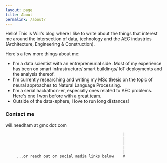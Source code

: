 ```yaml
---
layout: page
title: About
permalink: /about/
---
```


Hello! This is Will's blog where I like to write about the things that interest me around the intersection of data, technology and the AEC industries (Architecture, Engineering & Construction). 

Here's a few more things about me:

 * I'm a data scientist with an entrepreneurial side. Most of my experience has been on smart infrastructure/ smart buildings/ IoT deployments and the analysis thereof. 
 * I'm currently researching and writing my MSc thesis on the topic of neural approaches to Natural Language Processing. 
 * I'm a serial hackathon-er, especially ones related to AEC problems. Here's one I won before with a [great team](http://aec-labs.com/2016/11/uber-for-concrete-wins-uks-construction-news-first-hackathon/).   
 * Outside of the data-sphere, I love to run long distances! 


### Contact me

will.needham at gmx dot com 


														|
														|
														|
														|
														|
         ...or reach out on social media links below    V 